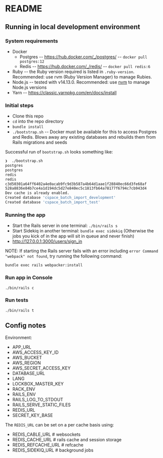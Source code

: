 # README

## Running in local development environment

### System requirements

- Docker
  - Postgres -- https://hub.docker.com/_/postgres/ -- `docker pull postgres:12`
  - Redis -- https://hub.docker.com/_/redis/ -- `docker pull redis:6`
- Ruby -- the Ruby version required is listed in `.ruby-version`. Recommended: use rvm (Ruby Version Manager) to manage Rubies.
- Node.js -- tested with v14.13.0. Recommended: use [nvm](https://github.com/nvm-sh/nvm) to manage Node.js versions
- Yarn -- https://classic.yarnpkg.com/en/docs/install

### Initial steps

- Clone this repo
- `cd` into the repo directory
- `bundle install`
- `./bootstrap.sh` -- Docker must be available for this to access Postgres and Redis. Blows away any existing databases and rebuilds them from Rails migrations and seeds

Successful run of `bootstrap.sh` looks something like:

``` bash
❯  ./bootstrap.sh
postgres
postgres
redis
redis
c3d50301a64ff6402a4e0acab9fc9d3b587a4b64d1aae1f28840ec66d3fe68af
528a8836e84b7ce4a1d194dc5d27e840ec5c1813fb64a78177f6794c7cb943d4
Dev cache is already enabled.
Created database 'cspace_batch_import_development'
Created database 'cspace_batch_import_test'
```

### Running the app

- Start the Rails server in one terminal: `./bin/rails s`
- Start Sidekiq in another terminal: `bundle exec sidekiq` (Otherwise the jobs you kick of in the app will sit in queue and never finish)
- http://127.0.0.1:3000/users/sign_in

NOTE: If starting the Rails server fails with an error including `error Command "webpack" not found`, try running the following command:

`bundle exec rails webpacker:install`

### Run app in Console

`./bin/rails c`

### Run tests

`./bin/rails t`

## Config notes

Environment:

- APP_URL
- AWS_ACCESS_KEY_ID
- AWS_BUCKET
- AWS_REGION
- AWS_SECRET_ACCESS_KEY
- DATABASE_URL
- LANG
- LOCKBOX_MASTER_KEY
- RACK_ENV
- RAILS_ENV
- RAILS_LOG_TO_STDOUT
- RAILS_SERVE_STATIC_FILES
- REDIS_URL
- SECRET_KEY_BASE

The `REDIS_URL` can be set on a per cache basis using:

- REDIS_CABLE_URL # websockets
- REDIS_CACHE_URL # rails cache and session storage
- REDIS_REFCACHE_URL # refcache
- REDIS_SIDEKIQ_URL # background jobs
